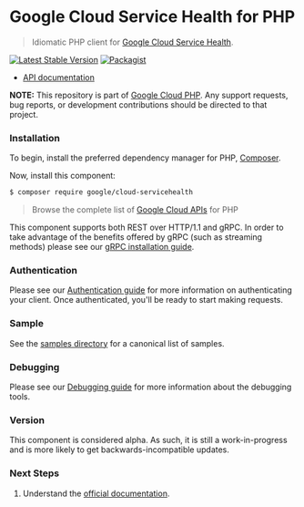 # Google Cloud Service Health for PHP

> Idiomatic PHP client for [Google Cloud Service Health](https://cloud.google.com/service-health).

[![Latest Stable Version](https://poser.pugx.org/google/cloud-servicehealth/v/stable)](https://packagist.org/packages/google/cloud-servicehealth) [![Packagist](https://img.shields.io/packagist/dm/google/cloud-servicehealth.svg)](https://packagist.org/packages/google/cloud-servicehealth)

* [API documentation](https://cloud.google.com/php/docs/reference/cloud-servicehealth/latest)

**NOTE:** This repository is part of [Google Cloud PHP](https://github.com/googleapis/google-cloud-php). Any
support requests, bug reports, or development contributions should be directed to
that project.

### Installation

To begin, install the preferred dependency manager for PHP, [Composer](https://getcomposer.org/).

Now, install this component:

```sh
$ composer require google/cloud-servicehealth
```

> Browse the complete list of [Google Cloud APIs](https://cloud.google.com/php/docs/reference)
> for PHP

This component supports both REST over HTTP/1.1 and gRPC. In order to take advantage of the benefits
offered by gRPC (such as streaming methods) please see our
[gRPC installation guide](https://cloud.google.com/php/grpc).

### Authentication

Please see our [Authentication guide](https://github.com/googleapis/google-cloud-php/blob/main/AUTHENTICATION.md) for more information
on authenticating your client. Once authenticated, you'll be ready to start making requests.

### Sample

See the [samples directory](https://github.com/googleapis/google-cloud-php-servicehealth/tree/main/samples) for a canonical list of samples.

### Debugging

Please see our [Debugging guide](https://github.com/googleapis/google-cloud-php/blob/main/DEBUG.md)
for more information about the debugging tools.

### Version

This component is considered alpha. As such, it is still a work-in-progress and is more likely to get backwards-incompatible updates.

### Next Steps

1. Understand the [official documentation](https://cloud.google.com/service-health/docs/overview).
